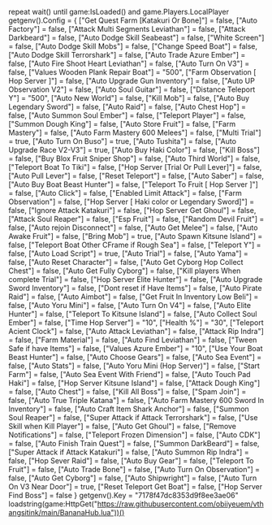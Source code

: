 repeat wait() until game:IsLoaded() and game.Players.LocalPlayer 
getgenv().Config = {
	["Get Quest Farm [Katakuri Or Bone]"] = false,
	["Auto Factory"] = false,
	["Attack Multi Segments Leviathan"] = false,
	["Attack Darkbeard"] = false,
	["Auto Dodge Skill Seabeast"] = false,
	["White Screen"] = false,
	["Auto Dodge Skill Mobs"] = false,
	["Change Speed Boat"] = false,
	["Auto Dodge Skill Terrorshark"] = false,
	["Auto Trade Azure Ember"] = false,
	["Auto Fire Shoot Heart Leviathan"] = false,
	["Auto Turn On V3"] = false,
	["Values Wooden Plank Repair Boat"] = "500",
	["Farm Observation [ Hop Server ]"] = false,
	["Auto Upgrade Gun Inventory"] = false,
	["Auto UP Observation V2"] = false,
	["Auto Soul Guitar"] = false,
	["Distance Teleport Y"] = "500",
	["Auto New World"] = false,
	["Kill Mob"] = false,
	["Auto Buy Legendary Sword"] = false,
	["Auto Raid"] = false,
	["Auto Chest Hop"] = false,
	["Auto Summon Soul Ember"] = false,
	["Teleport Player"] = false,
	["Summon Dough King"] = false,
	["Auto Store Fruit"] = false,
	["Farm Mastery"] = false,
	["Auto Farm Mastery 600 Melees"] = false,
	["Multi Trial"] = true,
	["Auto Turn On Buso"] = true,
	["Auto Tushita"] = false,
	["Auto Upgrade Race V2-V3"] = true,
	["Auto Buy Haki Color"] = false,
	["Kill Boss"] = false,
	["Buy Blox Fruit Sniper Shop"] = false,
	["Auto Third World"] = false,
	["Teleport Boat To Tiki"] = false,
	["Hop Server [Trial Or Pull Lever]"] = false,
	["Auto Pull Lever"] = false,
	["Reset Teleport"] = false,
	["Auto Saber"] = false,
	["Auto Buy Boat Beast Hunter"] = false,
	["Teleport To Fruit [ Hop Server ]"] = false,
	["Auto Click"] = false,
	["Enabled Limit Attack"] = false,
	["Farm Observation"] = false,
	["Hop Server [ Haki color or Legendary Sword]"] = false,
	["Ignore Attack Katakuri"] = false,
	["Hop Server Get Ghoul"] = false,
	["Attack Soul Reaper"] = false,
	["Esp Fruit"] = false,
	["Random Devil Fruit"] = false,
	["Auto rejoin Disconnect"] = false,
	["Auto Get Melee"] = false,
	["Auto Awake Fruit"] = false,
	["Bring Mob"] = true,
	["Auto Spawn Kitsune Island"] = false,
	["Teleport Boat Other CFrame if Rough Sea"] = false,
	["Teleport Y"] = false,
	["Auto Load Script"] = true,
	["Auto Trial"] = false,
	["Auto Yama"] = false,
	["Auto Reset Character"] = false,
	["Auto Get Cyborg Hop Collect Chest"] = false,
	["Auto Get Fully Cyborg"] = false,
	["Kill players When complete Trial"] = false,
	["Hop Server Elite Hunter"] = false,
	["Auto Upgrade Sword Inventory"] = false,
	["Dont reset if Have Items"] = false,
	["Auto Pirate Raid"] = false,
	["Auto Aimbot"] = false,
	["Get Fruit In Inventory Low Beli"] = false,
	["Auto Yoru Mini"] = false,
	["Auto Turn On V4"] = false,
	["Auto Elite Hunter"] = false,
	["Teleport To Kitsune Island"] = false,
	["Auto Collect Soul Ember"] = false,
	["Time Hop Server"] = "10",
	["Health %"] = "30",
	["Teleport Acient Clock"] = false,
	["Auto Attack Leviathan"] = false,
	["Attack Rip Indra"] = false,
	["Farm Material"] = false,
	["Auto Find Leviathan"] = false,
	["Tween Safe if have Items"] = false,
	["Values Azure Ember"] = "10",
	["Use Your Boat Beast Hunter"] = false,
	["Auto Choose Gears"] = false,
	["Auto Sea Event"] = false,
	["Auto Stats"] = false,
	["Auto Yoru Mini (Hop Server)"] = false,
	["Start Farm"] = false,
	["Auto Sea Event With Friend"] = false,
	["Auto Touch Pad Haki"] = false,
	["Hop Server Kitsune Island"] = false,
	["Attack Dough King"] = false,
	["Auto Chest"] = false,
	["Kill All Boss"] = false,
	["Spam Join"] = false,
	["Auto True Triple Katana"] = false,
	["Auto Farm Mastery 600 Sword In Inventory"] = false,
	["Auto Craft Item Shark Anchor"] = false,
	["Summon Soul Reaper"] = false,
	["Super Attack if Attack Terrorshark"] = false,
	["Use Skill when Kill Player"] = false,
	["Auto Get Ghoul"] = false,
	["Remove Notifications"] = false,
	["Teleport Frozen Dimension"] = false,
	["Auto CDK"] = false,
	["Auto Finish Train Quest"] = false,
	["Summon DarkBeard"] = false,
	["Super Attack if Attack Katakuri"] = false,
	["Auto Summon Rip Indra"] = false,
	["Hop Sever Raid"] = false,
	["Auto Buy Gear"] = false,
	["Teleport To Fruit"] = false,
	["Auto Trade Bone"] = false,
	["Auto Turn On Observation"] = false,
	["Auto Get Cyborg"] = false,
	["Auto Shipwright"] = false,
	["Auto Turn On V3 Near Door"] = true,
	["Reset Teleport Get Boat"] = false,
	["Hop Server Find Boss"] = false
}
getgenv().Key = "7178f47dc8353d9f8ee3ae06" 
loadstring(game:HttpGet("https://raw.githubusercontent.com/obiiyeuem/vthangsitink/main/BananaHub.lua"))()
